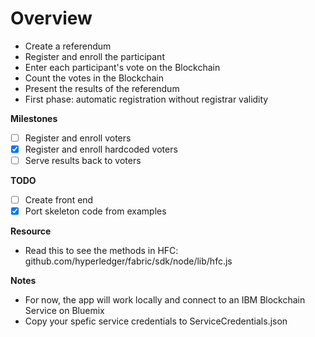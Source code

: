 **Overview**
=============
- Create a referendum
- Register and enroll the participant 
- Enter each participant's vote on the Blockchain
- Count the votes in the Blockchain
- Present the results of the referendum 
- First phase: automatic registration without registrar validity

**Milestones**
- [ ] Register and enroll voters
- [X] Register and enroll hardcoded voters
- [ ] Serve results back to voters  

**TODO**
- [ ] Create front end 
- [X] Port skeleton code from examples 

**Resource**
 - Read this to see the methods in HFC: github.com/hyperledger/fabric/sdk/node/lib/hfc.js

**Notes**
- For now, the app will work locally and connect to an IBM Blockchain Service on Bluemix
- Copy your spefic service credentials to ServiceCredentials.json  